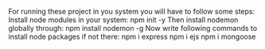 For running these project in you system you will have to follow some steps:
Install node modules in your system:
npm init -y
Then install nodemon globally through:
npm install nodemon -g
Now write following commands to install node packages if not there:
npm i express
npm i ejs
npm i mongoose 
